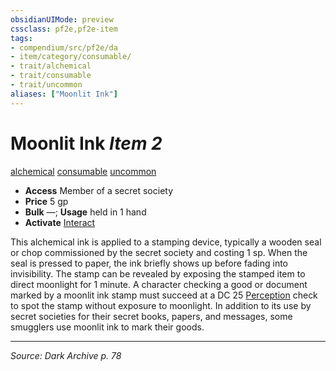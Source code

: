 ```yaml
---
obsidianUIMode: preview
cssclass: pf2e,pf2e-item
tags:
- compendium/src/pf2e/da
- item/category/consumable/
- trait/alchemical
- trait/consumable
- trait/uncommon
aliases: ["Moonlit Ink"]
---
```

# Moonlit Ink *Item 2*  
[alchemical](rules/traits/alchemical.md "Alchemical Item Trait")  [consumable](rules/traits/consumable.md "Consumable Item Trait")  [uncommon](rules/traits/uncommon.md "Uncommon Rarity Trait")  

- **Access** Member of a secret society
- **Price** 5 gp
- **Bulk** —; **Usage** held in 1 hand
- **Activate** [Interact](rules/actions/interact.md)

This alchemical ink is applied to a stamping device, typically a wooden seal or chop commissioned by the secret society and costing 1 sp. When the seal is pressed to paper, the ink briefly shows up before fading into invisibility. The stamp can be revealed by exposing the stamped item to direct moonlight for 1 minute. A character checking a good or document marked by a moonlit ink stamp must succeed at a DC 25 [Perception](compendium/skills.md#Perception) check to spot the stamp without exposure to moonlight. In addition to its use by secret societies for their secret books, papers, and messages, some smugglers use moonlit ink to mark their goods.


---
*Source: Dark Archive p. 78*